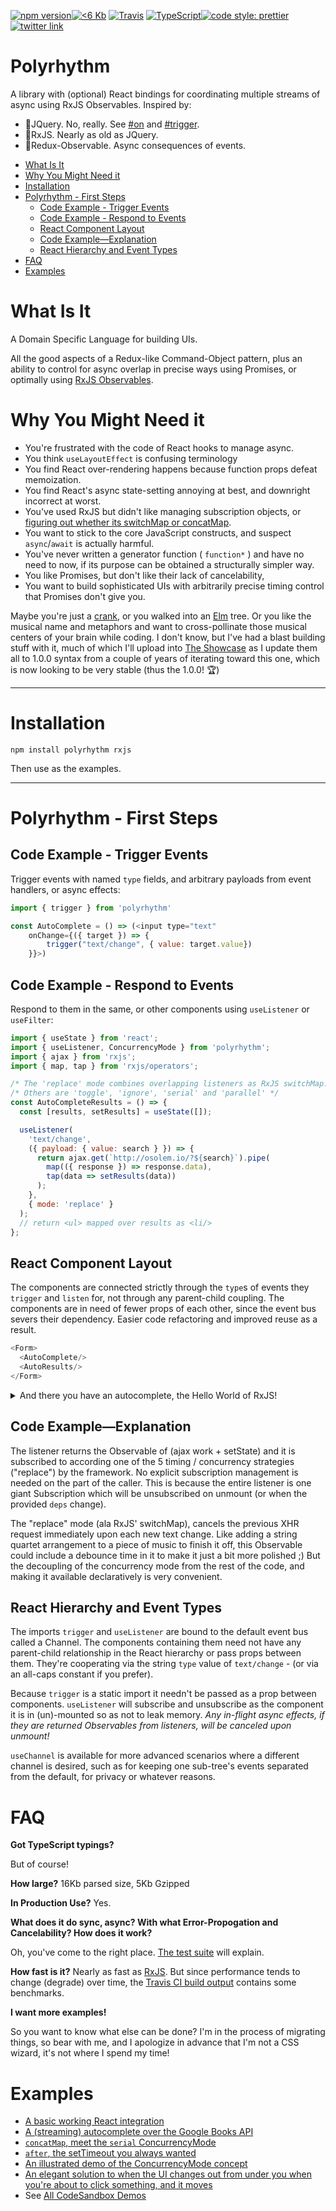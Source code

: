 [![npm version](https://badge.fury.io/js/polyrhythm.svg)](https://badge.fury.io/js/polyrhythm)[![<6 Kb](https://img.shields.io/badge/gzip%20size-%3C6%20kB-brightgreen.svg)](https://www.npmjs.com/package/polyrhythm)
[![Travis](https://img.shields.io/travis/deanius/polyrhythm.svg)](https://travis-ci.org/deanius/polyrhythm)
[![TypeScript](https://badges.frapsoft.com/typescript/version/typescript-next.svg?v=101)](https://github.com/ellerbrock/typescript-badges/)<a href="#badge"><img alt="code style: prettier" src="https://img.shields.io/badge/code_style-prettier-ff69b4.svg?style=flat-square"></a>[![twitter link](https://img.shields.io/badge/twitter-@deaniusol-55acee.svg)](https://twitter.com/deaniusol)

# Polyrhythm

A library with (optional) React bindings for coordinating multiple streams of async using RxJS Observables. Inspired by:

- 💙JQuery. No, really. See [#on](https://api.jquery.com/on/) and [#trigger](https://api.jquery.com/trigger/).
- 💜RxJS. Nearly as old as JQuery.
- 💜Redux-Observable. Async consequences of events.

<!-- START doctoc generated TOC please keep comment here to allow auto update -->
<!-- DON'T EDIT THIS SECTION, INSTEAD RE-RUN doctoc TO UPDATE -->


- [What Is It](#what-is-it)
- [Why You Might Need it](#why-you-might-need-it)
- [Installation](#installation)
- [Polyrhythm - First Steps](#polyrhythm---first-steps)
  - [Code Example - Trigger Events](#code-example---trigger-events)
  - [Code Example - Respond to Events](#code-example---respond-to-events)
  - [React Component Layout](#react-component-layout)
  - [Code Example—Explanation](#code-exampleexplanation)
  - [React Hierarchy and Event Types](#react-hierarchy-and-event-types)
- [FAQ](#faq)
- [Examples](#examples)

<!-- END doctoc generated TOC please keep comment here to allow auto update -->

# What Is It

A Domain Specific Language for building UIs.

All the good aspects of a Redux-like Command-Object pattern, plus an ability to control for async overlap in precise ways using Promises, or optimally using [RxJS Observables]().

# Why You Might Need it

- You're frustrated with the code of React hooks to manage async.
- You think `useLayoutEffect` is confusing terminology
- You find React over-rendering happens because function props defeat memoization.
- You find React's async state-setting annoying at best, and downright incorrect at worst.
- You've used RxJS but didn't like managing subscription objects, or [figuring out whether its switchMap or concatMap](https://www.slideshare.net/ladyleet/rxjs-operators-real-world-use-cases-full-version).
- You want to stick to the core JavaScript constructs, and suspect `async`/`await` is actually harmful.
- You've never written a generator function ( `function*` ) and have no need to now, if its purpose can be obtained a structurally simpler way.
- You like Promises, but don't like their lack of cancelability,
- You want to build sophisticated UIs with arbitrarily precise timing control that Promises don't give you.

Maybe you're just a [crank](https://crank.js.org/), or you walked into an [Elm](https://elm-lang.org/) tree. Or you like the musical name and metaphors and want to cross-pollinate those musical centers of your brain while coding. I don't know, but I've had a blast building stuff with it, much of which I'll upload into [The Showcase](http://todo.org) as I update them all to 1.0.0 syntax from a couple of years of iterating toward this one, which is now looking to be very stable (thus the 1.0.0! 🏆)

---

# Installation

```
npm install polyrhythm rxjs
```

Then use as the examples.

---

# Polyrhythm - First Steps

## Code Example - Trigger Events

Trigger events with named `type` fields, and arbitrary payloads from event handlers, or async effects:

```js
import { trigger } from 'polyrhythm'

const AutoComplete = () => (<input type="text"
    onChange={({ target }) => {
        trigger("text/change", { value: target.value})
    }}>)
```

## Code Example - Respond to Events

Respond to them in the same, or other components using `useListener` or `useFilter`:

```js
import { useState } from 'react';
import { useListener, ConcurrencyMode } from 'polyrhythm';
import { ajax } from 'rxjs';
import { map, tap } from 'rxjs/operators';

/* The 'replace' mode combines overlapping listeners as RxJS switchMap. */
/* Others are 'toggle', 'ignore', 'serial' and 'parallel' */
const AutoCompleteResults = () => {
  const [results, setResults] = useState([]);

  useListener(
    'text/change',
    ({ payload: { value: search } }) => {
      return ajax.get(`http://osolem.io/?${search}`).pipe(
        map(({ response }) => response.data),
        tap(data => setResults(data))
      );
    },
    { mode: 'replace' }
  );
  // return <ul> mapped over results as <li/>
};
```

## React Component Layout

The components are connected strictly through the `type`s of events they `trigger` and `listen` for, not through any parent-child coupling. The components are in need of fewer props of each other, since the event bus severs their dependency. Easier code refactoring and improved reuse as a result.

```.js
<Form>
  <AutoComplete/>
  <AutoResults/>
</Form>
```

<details>
<summary>And there you have an autocomplete, the Hello World of RxJS!</summary>

![](https://johnjohnston.info/106/wp-content/uploads/2013/12/google_autocomplete.gif)

</details>

## Code Example—Explanation

The listener returns the Observable of (ajax work + setState) and it is subscribed to according one of the 5 timing / concurrency strategies ("replace") by the framework. No explicit subscription management is needed on the part of the caller. This is because the entire listener is one giant Subscription which will be unsubscribed on unmount (or when the provided `deps` change).

The "replace" mode (ala RxJS' switchMap), cancels the previous XHR request immediately upon each new text change. Like adding a string quartet arrangement to a piece of music to finish it off, this Observable could include a debounce time in it to make it just a bit more polished ;) But the decoupling of the concurrency mode from the rest of the code, and making it available declaratively is very convenient.

## React Hierarchy and Event Types

The imports `trigger` and `useListener` are bound to the default event bus called a Channel. The components containing them need not have any parent-child relationship in the React hierarchy or pass props between them. They're cooperating via the string `type` value of `text/change` - (or via an all-caps constant if you prefer).

Because `trigger` is a static import it needn't be passed as a prop between components. `useListener` will subscribe and unsubscribe as the component it is in (un)-mounted so as not to leak memory. _Any in-flight async effects, if they are returned Observables from listeners, will be canceled upon unmount!_

`useChannel` is available for more advanced scenarios where a different channel is desired, such as for keeping one sub-tree's events separated from the default, for privacy or whatever reasons.

# FAQ

**Got TypeScript typings?**

But of course!

**How large?**
16Kb parsed size, 5Kb Gzipped

**In Production Use?**
Yes.

**What does it do sync, async? With what Error-Propogation and Cancelability? How does it work?**

Oh, you've come to the right place. [The test suite](/test/channel.test.ts) will explain.

**How fast is it?**
Nearly as fast as [RxJS](). But since performance tends to change (degrade) over time, the [Travis CI build output](https://travis-ci.org/github/deanius/polyrhythm) contains some benchmarks.

**I want more examples!**

So you want to know what else can be done? I'm in the process of migrating things, so bear with me, and I apologize in advance that I'm not a CSS wizard, it's not where I spend my time!

# Examples

- [A basic working React integration](https://codesandbox.io/s/polyrhythm-react-integration-jwqwe)
- [A (streaming) autocomplete over the Google Books API](https://codesandbox.io/s/book-streamer-w1t8o)
- [`concatMap`, meet the `serial` ConcurrencyMode](https://codesandbox.io/s/polyrhythm-serial-mode-scroller-r94fj)
- [`after`, the setTimeout you always wanted](/test/utils.test.ts)
- [An illustrated demo of the ConcurrencyMode concept](https://codesandbox.io/s/polyrhythm-ny-countdown-e5itf)
- [An elegant solution to when the UI changes out from under you when you're about to click something, and it moves](https://codesandbox.io/s/debounced-ui-d052f)
- See [All CodeSandbox Demos](https://codesandbox.io/search?refinementList%5Bnpm_dependencies.dependency%5D%5B0%5D=polyrhythm&page=1&configure%5BhitsPerPage%5D=12)
